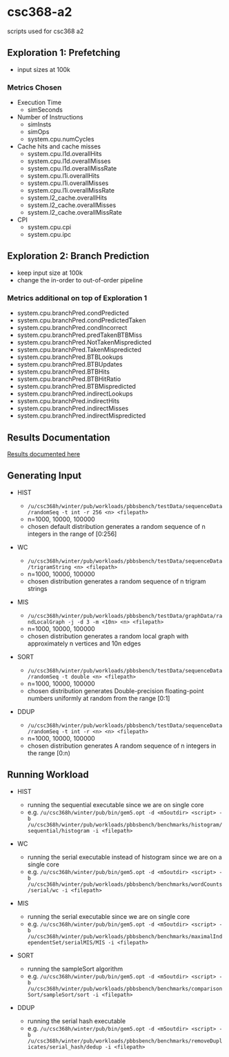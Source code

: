 # csc368-a2
scripts used for csc368 a2

## Exploration 1: Prefetching
- input sizes at 100k

### Metrics Chosen
- Execution Time
  - simSeconds
- Number of Instructions
  - simInsts
  - simOps
  - system.cpu.numCycles 
- Cache hits and cache misses
  - system.cpu.l1d.overallHits
  - system.cpu.l1d.overallMisses
  - system.cpu.l1d.overallMissRate
  - system.cpu.l1i.overallHits
  - system.cpu.l1i.overallMisses
  - system.cpu.l1i.overallMissRate
  - system.l2_cache.overallHits
  - system.l2_cache.overallMisses
  - system.l2_cache.overallMissRate
- CPI
  - system.cpu.cpi
  - system.cpu.ipc


## Exploration 2: Branch Prediction
- keep input size at 100k
- change the in-order to out-of-order pipeline

### Metrics additional on top of Exploration 1

  -  system.cpu.branchPred.condPredicted
 -   system.cpu.branchPred.condPredictedTaken
 -   system.cpu.branchPred.condIncorrect
 -   system.cpu.branchPred.predTakenBTBMiss
 -   system.cpu.branchPred.NotTakenMispredicted
 -   system.cpu.branchPred.TakenMispredicted
 -   system.cpu.branchPred.BTBLookups
 -   system.cpu.branchPred.BTBUpdates
 -   system.cpu.branchPred.BTBHits
 -   system.cpu.branchPred.BTBHitRatio
 -   system.cpu.branchPred.BTBMispredicted
 -   system.cpu.branchPred.indirectLookups
 -   system.cpu.branchPred.indirectHits
 -   system.cpu.branchPred.indirectMisses
 -   system.cpu.branchPred.indirectMispredicted

## Results Documentation
[Results documented here](https://docs.google.com/spreadsheets/d/11sUWbIu4pkXwjldWd1vx3iH6u1-qus7tdTPZ7A8h19s/edit?gid=0#gid=0 
)

## Generating Input
- HIST
  - `/u/csc368h/winter/pub/workloads/pbbsbench/testData/sequenceData/randomSeq -t int -r 256 <n> <filepath>`
  - n=1000, 10000, 100000
  - chosen default distribution generates a random sequence of n integers in the range of [0:256]

- WC
  - `/u/csc368h/winter/pub/workloads/pbbsbench/testData/sequenceData/trigramString <n> <filepath>`
  - n=1000, 10000, 100000
  - chosen distribution generates a random sequence of n trigram strings

- MIS
  - `/u/csc368h/winter/pub/workloads/pbbsbench/testData/graphData/randLocalGraph -j -d 3 -m <10n> <n> <filepath>`
  - n=1000, 10000, 100000
  - chosen distribution generates a random local graph with approximately n vertices and 10n edges

- SORT
  - `/u/csc368h/winter/pub/workloads/pbbsbench/testData/sequenceData/randomSeq -t double <n> <filepath>`
  - n=1000, 10000, 100000
  - chosen distribution generates Double-precision floating-point numbers uniformly at random from the range [0:1]

- DDUP
  - `/u/csc368h/winter/pub/workloads/pbbsbench/testData/sequenceData/randomSeq -t int -r <n> <n> <filepath>`
  - n=1000, 10000, 100000
  - chosen distribution generates A random sequence of n integers in the range [0:n)
    
## Running Workload
- HIST
  - running the sequential executable since we are on single core
  - e.g. `/u/csc368h/winter/pub/bin/gem5.opt -d <m5outdir> <script> -b /u/csc368h/winter/pub/workloads/pbbsbench/benchmarks/histogram/sequential/histogram -i <filepath>`
- WC
  - running the serial executable instead of histogram since we are on a single core
  - e.g. `/u/csc368h/winter/pub/bin/gem5.opt -d <m5outdir> <script> -b /u/csc368h/winter/pub/workloads/pbbsbench/benchmarks/wordCounts/serial/wc -i <filepath>`

- MIS
  - running the serial executable since we are on single core
  - e.g. `/u/csc368h/winter/pub/bin/gem5.opt -d <m5outdir> <script> -b /u/csc368h/winter/pub/workloads/pbbsbench/benchmarks/maximalIndependentSet/serialMIS/MIS -i <filepath>`

- SORT
  -  running the sampleSort algorithm
  - e.g. `/u/csc368h/winter/pub/bin/gem5.opt -d <m5outdir> <script> -b /u/csc368h/winter/pub/workloads/pbbsbench/benchmarks/comparisonSort/sampleSort/sort -i <filepath>`

- DDUP
  - running the serial hash executable
  - e.g. `/u/csc368h/winter/pub/bin/gem5.opt -d <m5outdir> <script> -b /u/csc368h/winter/pub/workloads/pbbsbench/benchmarks/removeDuplicates/serial_hash/dedup -i <filepath>`
